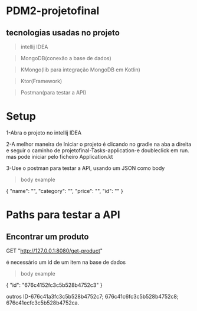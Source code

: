 # PDM2-projetofinal

## tecnologias usadas no projeto
>intellij IDEA

>MongoDB(conexão a base de dados)

>KMongo(lib para integração MongoDB em Kotlin)

>Ktor(Framework)

>Postman(para testar a API)


# Setup 

1-Abra o projeto no intellij IDEA

2-A melhor maneira de Iniciar o projeto é clicando no gradle na aba a direita e seguir o caminho de projetofinal-Tasks-application-e doubleclick em run.
mas pode iniciar pelo ficheiro Application.kt

3-Use o postman para testar a API, usando um JSON como body

>body example

{
"name": "",
"category": "",
"price": "",
"id": "" 
}

# Paths para testar a API


## Encontrar um produto 

GET "http://127.0.0.1:8080/get-product"

é necessário um id de um item na base de dados

>body example

{ 
"id": "676c4152fc3c5b528b4752c3"
}

outros ID-676c41a3fc3c5b528b4752c7;  676c41c6fc3c5b528b4752c8;  676c41ecfc3c5b528b4752ca.


